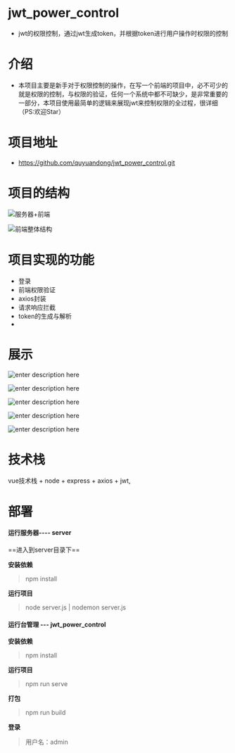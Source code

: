 # jwt_power_control

* jwt的权限控制，通过jwt生成token，并根据token进行用户操作时权限的控制


# 介绍
* 本项目主要是新手对于权限控制的操作，在写一个前端的项目中，必不可少的就是权限的控制，与权限的验证，任何一个系统中都不可缺少，是非常重要的一部分，本项目使用最简单的逻辑来展现jwt来控制权限的全过程，很详细（PS:欢迎Star）
# 项目地址

* <a target="_blank" href="https://github.com/quyuandong/jwt_power_control.git">https://github.com/quyuandong/jwt_power_control.git</a>

# 项目的结构
![服务器+前端](https://gitee.com/qyd_9/nodebook_image/raw/master/小书匠/20191091009-4.png)

![前端整体结构](https://gitee.com/qyd_9/nodebook_image/raw/master/小书匠/20191091009-5.png)

# 项目实现的功能

 - 登录
- 前端权限验证
- axios封装
- 请求响应拦截
- token的生成与解析
- 

# 展示

![enter description here](https://gitee.com/qyd_9/nodebook_image/raw/master/小书匠/20191091009-6.png)

![enter description here](https://gitee.com/qyd_9/nodebook_image/raw/master/小书匠/20191091009-7.png)

![enter description here](https://gitee.com/qyd_9/nodebook_image/raw/master/小书匠/20191091009-8.png)

![enter description here](https://gitee.com/qyd_9/nodebook_image/raw/master/小书匠/20191091009-9.png)

![enter description here](https://gitee.com/qyd_9/nodebook_image/raw/master/小书匠/20191091009-10.png)

# 技术栈
vue技术栈 + node + express  + axios + jwt,



# 部署



#### 运行服务器---- server
==进入到server目录下==

**安装依赖**
> npm install

**运行项目**

>node server.js  | nodemon server.js


#### 运行台管理 --- jwt_power_control
**安装依赖**
> npm install

**运行项目**

>npm  run serve

**打包**
>npm run build


**登录**
>用户名：admin




